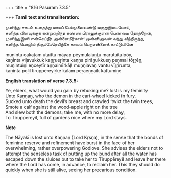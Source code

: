 +++
title = "816 Pasuram 7.3.5"

+++
**Tamil text and transliteration:**

முனிந்து சகடம் உதைத்து மாயப் பேய்முலைஉண்டு மருதுஇடைபோய்,  
கனிந்த விளவுக்குக் கன்றுஎறிந்த கண்ண பிரானுக்குஎன் பெண்மை தோற்றேன்,  
முனிந்துஇனி என்செய்தீர் அன்னைமீர்காள்! முன்னிஅவன் வந்து வீற்றிருந்த,  
கனிந்த பொழில் திருப்பேரெயிற்கே காலம் பெறஎன்னைக் காட்டுமினே

muṉintu cakaṭam utaittu māyap pēymulaiuṇṭu marutuiṭaipōy,  
kaṉinta viḷavukkuk kaṉṟueṟinta kaṇṇa pirāṉukkueṉ peṇmai tōṟṟēṉ,  
muṉintuiṉi eṉceytīr aṉṉaimīrkāḷ! muṉṉiavaṉ vantu vīṟṟirunta,  
kaṉinta poḻil tiruppēreyiṟkē kālam peṟaeṉṉaik kāṭṭumiṉē

**English translation of verse 7.3.5:**

Ye, elders, what would you gain by rebuking me? lost is my feminity  
Unto Kaṇṇaṉ, who the demon in the cart-wheel kicked in fury.  
Sucked unto death the devil’s breast and crawled ‘twixt the twin trees,  
Smote a calf against the wood-apple right on the tree  
And slew both the demons; take me, with no more delay,  
To Tiruppēreyil, full of gardens nice where my Lord stays.

**Note**

The Nāyakī is lost unto Kaṇṇaṉ (Lord Kṛṣṇa), in the sense that the bonds of feminine reserve and refinement have burst in the face of her overwhelming, rather overpowering Godlove. She advises the elders not to attempt the senseless task of putting up the bund after all the water has escaped down the sluices but to take her to Tiruppēreyil and leave her there where the Lord has come, in advance, to reclaim her. This they should do quickly when she is still alive, seeing her precarious condition.


